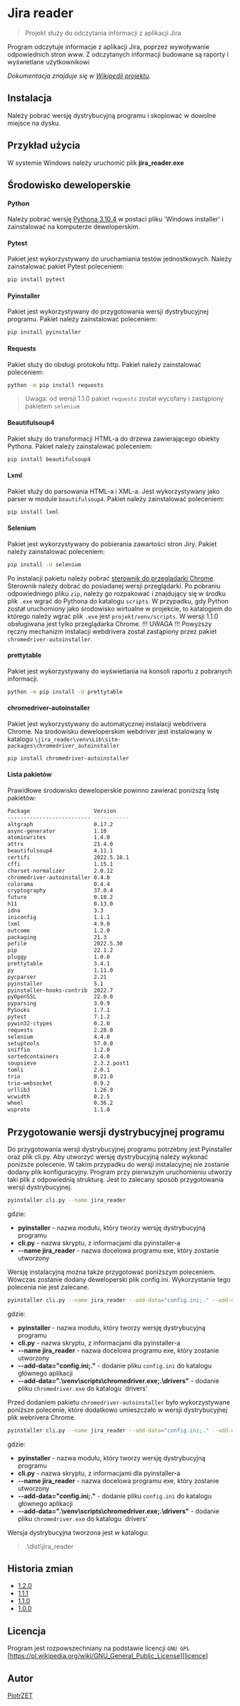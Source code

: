 # Jira reader
> Projekt służy do odczytania informacji z aplikacji Jira

Program odczytuje informacje z aplikacji Jira, poprzez wywoływanie odpowiednich stron www. Z odczytanych informacji
budowane są raporty i wyświetlane użytkownikowi

_Dokumentacja znajduje się w [Wikipedii projektu][wiki]._

## Instalacja
Należy pobrać wersję dystrybucyjną programu i skopiować w dowolne miejsce na dysku. 

## Przykład użycia
W systemie Windows należy uruchomić plik **jira_reader.exe**

## Środowisko deweloperskie
#### Python
Należy pobrać wersję [Pythona 3.10.4][python-version] w postaci pliku 'Windows installer' i zainstalować na komputerze deweloperskim.
#### Pytest
Pakiet jest wykorzystywany do uruchamiania testów jednostkowych. Należy zainstalować pakiet Pytest poleceniem:
```sh
pip install pytest
```
#### Pyinstaller
Pakiet jest wykorzystywany do przygotowania wersji dystrybucyjnej programu. Pakiet należy zainstalować poleceniem:
```sh
pip install pyinstaller
```
#### Requests
Pakiet służy do obsługi protokołu http. Pakiet należy zainstalować poleceniem:
```sh
python -m pip install requests
```
> Uwaga: od wersji 1.1.0 pakiet `requests` został wycofany i zastąpiony pakietem `selenium`
#### Beautifulsoup4
Pakiet służy do transformacji HTML-a do drzewa zawierającego obiekty Pythona. Pakiet należy zainstalować poleceniem:
```sh
pip install beautifulsoup4
```
#### Lxml
Pakiet służy do parsowania HTML-a i XML-a. Jest wykorzystywany jako parser w module `beautifulsoup4`. Pakiet należy
zainstalować poleceniem:
```sh 
pip install lxml
```
#### Selenium
Pakiet jest wykorzystywany do pobierania zawartości stron Jiry. Pakiet należy zainstalować poleceniem:
```sh
pip install -U selenium
```
Po instalacji pakietu należy pobrać [sterownik do przeglądarki Chrome][chromium-driver]. Sterownik należy dobrać do
posiadanej wersji przeglądarki.
Po pobraniu odpowiedniego pliku `zip`, należy go rozpakować i znajdujący się w środku plik `.exe` wgrać do Pythona do 
katalogu `scripts`. W przypadku, gdy Python został uruchomiony jako środowisko wirtualne w projekcie, to katalogiem do
którego należy wgrać plik `.exe` jest `projekt/venv/scripts`.
W wersji 1.1.0 obsługiwana jest tylko przeglądarka Chrome.
!!! UWAGA !!!
Powyższy ręczny mechanizm instalacji webdrivera został zastąpiony przez pakiet `chromedriver-autoinstaller`.
#### prettytable
Pakiet jest wykorzystywany do wyświetlania na konsoli raportu z pobranych informacji.
```sh
python -m pip install -U prettytable
```

#### chromedriver-autoinstaller
Pakiet jest wykorzystywany do automatycznej instalacji webdrivera Chrome. Na środowisku deweloperskim webdriver jest
instalowany w katalogu `\jira_reader\venv\Lib\site-packages\chromedriver_autoinstaller`
```sh
pip install chromedriver-autoinstaller
```

#### Lista pakietów
Prawidłowe środowisko deweloperskie powinno zawierać poniższą listę pakietów:
```sh
Package                    Version
-------------------------- -----------
altgraph                   0.17.2
async-generator            1.10
atomicwrites               1.4.0
attrs                      21.4.0
beautifulsoup4             4.11.1
certifi                    2022.5.18.1
cffi                       1.15.1
charset-normalizer         2.0.12
chromedriver-autoinstaller 0.4.0
colorama                   0.4.4
cryptography               37.0.4
future                     0.18.2
h11                        0.13.0
idna                       3.3
iniconfig                  1.1.1
lxml                       4.9.0
outcome                    1.2.0
packaging                  21.3
pefile                     2022.5.30
pip                        22.1.2
pluggy                     1.0.0
prettytable                3.4.1
py                         1.11.0
pycparser                  2.21
pyinstaller                5.1
pyinstaller-hooks-contrib  2022.7
pyOpenSSL                  22.0.0
pyparsing                  3.0.9
PySocks                    1.7.1
pytest                     7.1.2
pywin32-ctypes             0.2.0
requests                   2.28.0
selenium                   4.4.0
setuptools                 57.0.0
sniffio                    1.2.0
sortedcontainers           2.4.0
soupsieve                  2.3.2.post1
tomli                      2.0.1
trio                       0.21.0
trio-websocket             0.9.2
urllib3                    1.26.9
wcwidth                    0.2.5
wheel                      0.36.2
wsproto                    1.1.0
```

## Przygotowanie wersji dystrybucyjnej programu
Do przygotowania wersji dystrybucyjnej programu potrzebny jest Pyinstaller oraz plik cli.py.
Aby utworzyć wersję dystrybucyjną należy wykonać poniższe polecenie. W takim przypadku do wersji instalacyjnej nie 
zostanie dodany plik konfiguracyjny. Program przy pierwszym uruchomieniu utworzy taki plik z odpowiednią strukturą.
Jest to zalecany sposób przygotowania wersji dystrybucyjnej. 
```sh
pyinstaller cli.py --name jira_reader 
```
gdzie:
- **pyinstaller** - nazwa modułu, który tworzy wersję dystrybucyjną programu
- **cli.py** - nazwa skryptu, z informacjami dla pyinstaller-a
- **--name jira_reader** - nazwa docelowa programu exe, który zostanie utworzony

Wersję instalacyjną można także przygotować poniższym poleceniem. Wówczas zostanie dodany deweloperski plik config.ini.
Wykorzystanie tego polecenia nie jest zalecane.
```sh
pyinstaller cli.py --name jira_reader --add-data="config.ini;." --add-data=".\venv\scripts\chromedriver.exe;.\drivers"
```
gdzie:
- **pyinstaller** - nazwa modułu, który tworzy wersję dystrybucyjną programu
- **cli.py** - nazwa skryptu, z informacjami dla pyinstaller-a
- **--name jira_reader** - nazwa docelowa programu exe, który zostanie utworzony
- **--add-data="config.ini;."** - dodanie pliku `config.ini` do katalogu głównego aplikacji
- **--add-data=".\venv\scripts\chromedriver.exe;.\drivers"** - dodanie pliku `chromedriver.exe` do katalogu `drivers'

Przed dodaniem pakietu `chromedriver-autoinstaller` było wykorzystywane poniższe polecenie, które dodatkowo umieszczało
w wersji dystrybucyjnej plik webrivera Chrome.
```sh
pyinstaller cli.py --name jira_reader --add-data="config.ini;." --add-data=".\venv\scripts\chromedriver.exe;.\drivers"
```
gdzie:
- **pyinstaller** - nazwa modułu, który tworzy wersję dystrybucyjną programu
- **cli.py** - nazwa skryptu, z informacjami dla pyinstaller-a
- **--name jira_reader** - nazwa docelowa programu exe, który zostanie utworzony
- **--add-data="config.ini;."** - dodanie pliku `config.ini` do katalogu głównego aplikacji
- **--add-data=".\venv\scripts\chromedriver.exe;.\drivers"** - dodanie pliku `chromedriver.exe` do katalogu `drivers'

Wersja dystrybucyjna tworzona jest w katalogu:
> .\dist\jira_reader


## Historia zmian

* [1.2.0][v1.2.0]
* [1.1.1][v1.1.1]
* [1.1.0][v1.1.0]
* [1.0.0][v1.0.0]

## Licencja

Program jest rozpowszechniany na podstawie licencji ``GNU GPL`` 
[https://pl.wikipedia.org/wiki/GNU_General_Public_License][licence]

## Autor

[PiotrZET][mail]

<!-- Markdown link & img dfn's -->
[wiki]: https://github.com/ZalewskiPiotr/jira_reader/wiki
[licence]: https://pl.wikipedia.org/wiki/GNU_General_Public_License
[python-version]: https://www.python.org/downloads/release/python-3104/
[chromium-driver]: https://chromedriver.chromium.org/downloads
[mail]: mailto:1piotrzalewski@gmail.com
[v1.0.0]: https://github.com/ZalewskiPiotr/jira_reader/wiki/1.-Wersja-1.0.0
[v1.1.0]: https://github.com/ZalewskiPiotr/jira_reader/wiki/2.-Wersja-1.1.0
[v1.1.1]: https://github.com/ZalewskiPiotr/jira_reader/wiki/3.-Wersja-1.1.1
[v1.2.0]: https://github.com/ZalewskiPiotr/jira_reader/wiki/4.-Wersja-1.2.0